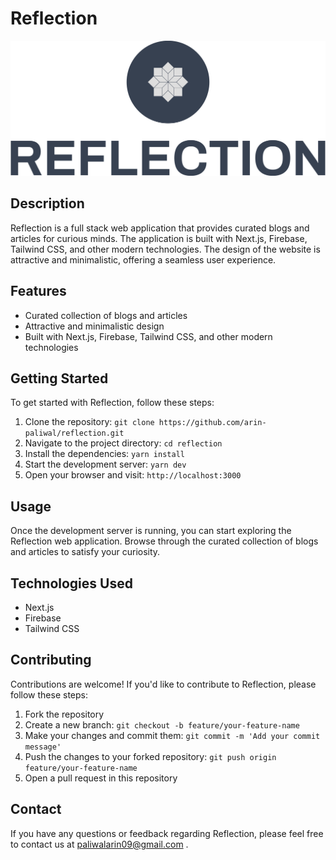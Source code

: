 # Reflection

![Reflection Logo](/assets/images/logo.png)

## Description

Reflection is a full stack web application that provides curated blogs and articles for curious minds. The application is built with Next.js, Firebase, Tailwind CSS, and other modern technologies. The design of the website is attractive and minimalistic, offering a seamless user experience.

## Features

- Curated collection of blogs and articles
- Attractive and minimalistic design
- Built with Next.js, Firebase, Tailwind CSS, and other modern technologies

## Getting Started

To get started with Reflection, follow these steps:

1. Clone the repository: `git clone https://github.com/arin-paliwal/reflection.git`
2. Navigate to the project directory: `cd reflection`
3. Install the dependencies: `yarn install`
4. Start the development server: `yarn dev`
5. Open your browser and visit: `http://localhost:3000`

## Usage

Once the development server is running, you can start exploring the Reflection web application. Browse through the curated collection of blogs and articles to satisfy your curiosity.

## Technologies Used

- Next.js
- Firebase
- Tailwind CSS

## Contributing

Contributions are welcome! If you'd like to contribute to Reflection, please follow these steps:

1. Fork the repository
2. Create a new branch: `git checkout -b feature/your-feature-name`
3. Make your changes and commit them: `git commit -m 'Add your commit message'`
4. Push the changes to your forked repository: `git push origin feature/your-feature-name`
5. Open a pull request in this repository

## Contact

If you have any questions or feedback regarding Reflection, please feel free to contact us at paliwalarin09@gmail.com .
